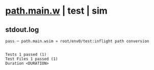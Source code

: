 # [path.main.w](../../../../../../examples/tests/sdk_tests/fs/path.main.w) | test | sim

## stdout.log
```log
pass ─ path.main.wsim » root/env0/test:inflight path conversion
 
 
Tests 1 passed (1)
Test Files 1 passed (1)
Duration <DURATION>
```

